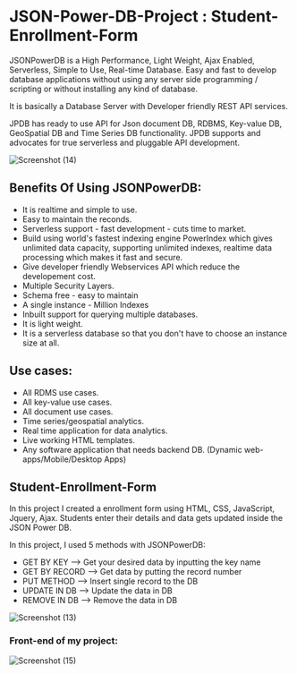 # JSON-Power-DB-Project :  Student-Enrollment-Form 
JSONPowerDB is a High Performance, Light Weight, Ajax Enabled, Serverless, Simple to Use, Real-time Database. Easy and fast to develop database applications without using any server side programming / scripting or without installing any kind of database.

It is basically a Database Server with Developer friendly REST API services.

JPDB has ready to use API for Json document DB, RDBMS, Key-value DB, GeoSpatial DB and Time Series DB functionality. JPDB supports and advocates for true serverless and pluggable API development.

![Screenshot (14)](https://github.com/priyanpratik/Student-Enrollment-Form/assets/100057871/f024ecd9-5edd-4cd7-a1df-e941f54933c0)


## Benefits Of Using JSONPowerDB:
* It is realtime and simple to use.
* Easy to maintain the reconds.
* Serverless support - fast development - cuts time to market.
* Build using world's fastest indexing engine PowerIndex which gives unlimited data capacity, supporting unlimited indexes, realtime data processing which makes it fast and secure.
* Give developer friendly Webservices API which reduce the developement cost.
* Multiple Security Layers.
* Schema free - easy to maintain
* A single instance - Million Indexes
* Inbuilt support for querying multiple databases.
* It is light weight.
* It is a serverless database so that you don't have to choose an instance size at all.

## Use cases:
* All RDMS use cases.
* All key-value use cases.
* All document use cases.
* Time series/geospatial analytics.
* Real time application for data analytics.
* Live working HTML templates.
* Any software application that needs backend DB. (Dynamic web-apps/Mobile/Desktop Apps)

## Student-Enrollment-Form
In this project I created a enrollment form using HTML, CSS, JavaScript, Jquery, Ajax. Students enter their details and data gets updated inside the JSON Power DB.

In this project, I used 5 methods with JSONPowerDB:
* GET BY KEY --> Get your desired data by inputting the key name
* GET BY RECORD --> Get data by putting the record number
* PUT METHOD --> Insert single record to the DB
* UPDATE IN DB --> Update the data in DB
* REMOVE IN DB --> Remove the data in DB

![Screenshot (13)](https://github.com/priyanpratik/Student-Enrollment-Form/assets/100057871/cba9ba05-48ac-45c4-98b1-4a3dc367823e)

### Front-end of my project:
![Screenshot (15)](https://github.com/priyanpratik/Student-Enrollment-Form/assets/100057871/33807289-581c-42e5-8fd4-a6daa6c072e5)
